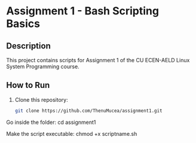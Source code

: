 # Assignment 1 - Bash Scripting Basics

## Description
This project contains scripts for Assignment 1 of the CU ECEN-AELD Linux System Programming course.

## How to Run
1. Clone this repository:
   ```bash
   git clone https://github.com/ThenuMucea/assignment1.git

Go inside the folder:
cd assignment1

Make the script executable:
chmod +x scriptname.sh
